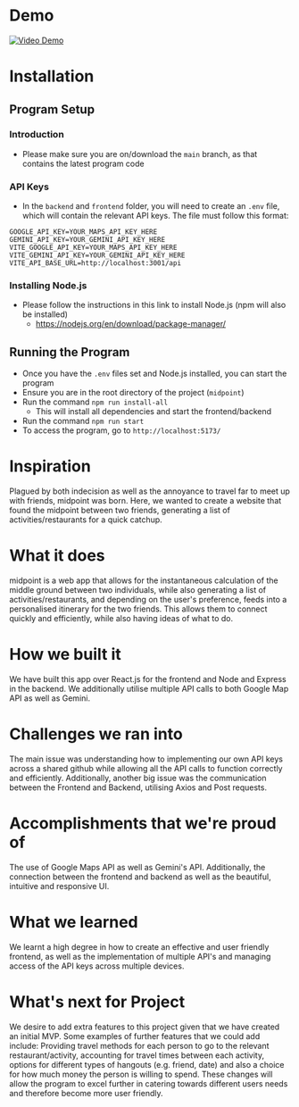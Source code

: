 # Demo
[![Video Demo](https://fastly.picsum.photos/id/208/200/300.jpg?hmac=MnC8s7YHdlG81eGO_ZmX1VbjLAYw-jIYEe74kkfvuwc)](https://www.youtube.com/watch?v=kd531KxHu0s)

# Installation

## Program Setup
### Introduction
- Please make sure you are on/download the `main` branch, as that contains the latest program code

### API Keys
- In the `backend` and `frontend` folder, you will need to create an `.env` file, which will contain the relevant API keys. The file must follow this format:

```
GOOGLE_API_KEY=YOUR_MAPS_API_KEY_HERE
GEMINI_API_KEY=YOUR_GEMINI_API_KEY_HERE
VITE_GOOGLE_API_KEY=YOUR_MAPS_API_KEY_HERE
VITE_GEMINI_API_KEY=YOUR_GEMINI_API_KEY_HERE
VITE_API_BASE_URL=http://localhost:3001/api
```

### Installing Node.js
- Please follow the instructions in this link to install Node.js (npm will also be installed)
    - https://nodejs.org/en/download/package-manager/


## Running the Program
- Once you have the `.env` files set and Node.js installed, you can start the program
- Ensure you are in the root directory of the project (`midpoint`)
- Run the command `npm run install-all`
    - This will install all dependencies and start the frontend/backend
- Run the command `npm run start`
- To access the program, go to `http://localhost:5173/`


# Inspiration
Plagued by both indecision as well as the annoyance to travel far to meet up with friends, midpoint was born. Here, we wanted to create a website that found the midpoint between two friends, generating a list of activities/restaurants for a quick catchup.

# What it does
midpoint is a web app that allows for the instantaneous calculation of the middle ground between two individuals, while also generating a list of activities/restaurants, and depending on the user's preference, feeds into a personalised itinerary for the two friends. This allows them to connect quickly and efficiently, while also having ideas of what to do.

# How we built it
We have built this app over React.js for the frontend and Node and Express in the backend. We additionally utilise multiple API calls to both Google Map API as well as Gemini.

# Challenges we ran into
The main issue was understanding how to implementing our own API keys across a shared github while allowing all the API calls to function correctly and efficiently. Additionally, another big issue was the communication between the Frontend and Backend, utilising Axios and Post requests.

# Accomplishments that we're proud of
The use of Google Maps API as well as Gemini's API. Additionally, the connection between the frontend and backend as well as the beautiful, intuitive and responsive UI.

# What we learned
We learnt a high degree in how to create an effective and user friendly frontend, as well as the implementation of multiple API's and managing access of the API keys across multiple devices.

# What's next for Project
We desire to add extra features to this project given that we have created an initial MVP. Some examples of further features that we could add include: Providing travel methods for each person to go to the relevant restaurant/activity, accounting for travel times between each activity, options for different types of hangouts (e.g. friend, date) and also a choice for how much money the person is willing to spend. These changes will allow the program to excel further in catering towards different users needs and therefore become more user friendly.
